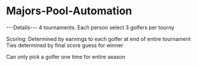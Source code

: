 # Majors-Pool-Automation

---Details---
4 tournaments. Each person select 3 golfers per tourny

Scoring:
    Determined by earnings to each golfer at end of entire tournament
    Ties determined by final score guess for winner
    
Can only pick a golfer one time for entire season
